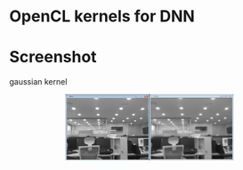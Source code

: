 # OpenCL kernels for DNN



# Screenshot 

gaussian kernel
<div align="center">
<img src="screenshot/gaussian_kernel_conv.jpg" width="60%" alt="Screenshot1" />
</div>
